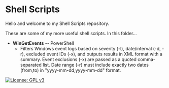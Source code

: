 # Shell Scripts

Hello and welcome to my Shell Scripts repository.

These are some of my more useful shell scripts.  In this folder...

- **WinGetEvents** -- PowerShell
  - Filters Windows event logs based on severity (-l), date/interval (-d, -r), excluded event IDs (-x), and outputs results in XML format with a summary. Event exclusions (-x) are passed as a quoted comma-separated list. Date range (-r) must include exactly two dates (from,to) in "yyyy-mm-dd,yyyy-mm-dd" format.

[![License: GPL v3](https://img.shields.io/badge/License-GPLv3-blue.svg)](https://www.gnu.org/licenses/gpl-3.0)
